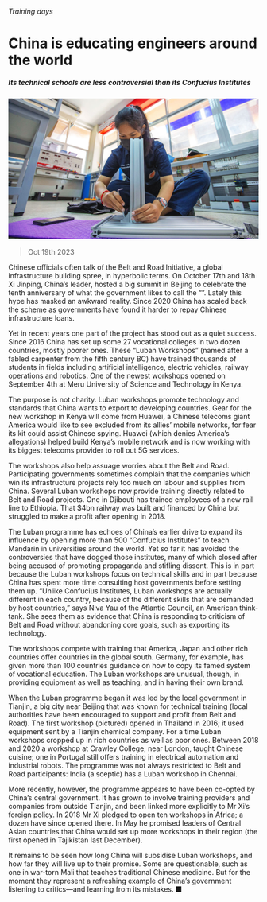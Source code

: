 ###### Training days

# China is educating engineers around the world 

##### Its technical schools are less controversial than its Confucius Institutes 

![image](images/20231021_CNP001.jpg) 

> Oct 19th 2023 

Chinese officials often talk of the Belt and Road Initiative, a global infrastructure building spree, in hyperbolic terms. On October 17th and 18th Xi Jinping, China’s leader, hosted a big summit in Beijing to celebrate the tenth anniversary of what the government likes to call the “”. Lately this hype has masked an awkward reality. Since 2020 China has scaled back the scheme as governments have found it harder to repay Chinese infrastructure loans. 

Yet in recent years one part of the project has stood out as a quiet success. Since 2016 China has set up some 27 vocational colleges in two dozen countries, mostly poorer ones. These “Luban Workshops” (named after a fabled carpenter from the fifth century BC) have trained thousands of students in fields including artificial intelligence, electric vehicles, railway operations and robotics. One of the newest workshops opened on September 4th at Meru University of Science and Technology in Kenya. 

The purpose is not charity. Luban workshops promote technology and standards that China wants to export to developing countries. Gear for the new workshop in Kenya will come from Huawei, a Chinese telecoms giant America would like to see excluded from its allies’ mobile networks, for fear its kit could assist Chinese spying. Huawei (which denies America’s allegations) helped build Kenya’s mobile network and is now working with its biggest telecoms provider to roll out 5G services. 

The workshops also help assuage worries about the Belt and Road. Participating governments sometimes complain that the companies which win its infrastructure projects rely too much on labour and supplies from China. Several Luban workshops now provide training directly related to Belt and Road projects. One in Djibouti has trained employees of a new rail line to Ethiopia. That $4bn railway was built and financed by China but struggled to make a profit after opening in 2018. 

The Luban programme has echoes of China’s earlier drive to expand its influence by opening more than 500 “Confucius Institutes” to teach Mandarin in universities around the world. Yet so far it has avoided the controversies that have dogged those institutes, many of which closed after being accused of promoting propaganda and stifling dissent. This is in part because the Luban workshops focus on technical skills and in part because China has spent more time consulting host governments before setting them up. “Unlike Confucius Institutes, Luban workshops are actually different in each country, because of the different skills that are demanded by host countries,” says Niva Yau of the Atlantic Council, an American think-tank. She sees them as evidence that China is responding to criticism of Belt and Road without abandoning core goals, such as exporting its technology. 

The workshops compete with training that America, Japan and other rich countries offer countries in the global south. Germany, for example, has given more than 100 countries guidance on how to copy its famed system of vocational education. The Luban workshops are unusual, though, in providing equipment as well as teaching, and in having their own brand. 

When the Luban programme began it was led by the local government in Tianjin, a big city near Beijing that was known for technical training (local authorities have been encouraged to support and profit from Belt and Road). The first workshop (pictured) opened in Thailand in 2016; it used equipment sent by a Tianjin chemical company. For a time Luban workshops cropped up in rich countries as well as poor ones. Between 2018 and 2020 a workshop at Crawley College, near London, taught Chinese cuisine; one in Portugal still offers training in electrical automation and industrial robots. The programme was not always restricted to Belt and Road participants: India (a sceptic) has a Luban workshop in Chennai. 

More recently, however, the programme appears to have been co-opted by China’s central government. It has grown to involve training providers and companies from outside Tianjin, and been linked more explicitly to Mr Xi’s foreign policy. In 2018 Mr Xi pledged to open ten workshops in Africa; a dozen have since opened there. In May he promised leaders of Central Asian countries that China would set up more workshops in their region (the first opened in Tajikistan last December). 

It remains to be seen how long China will subsidise Luban workshops, and how far they will live up to their promise. Some are questionable, such as one in war-torn Mali that teaches traditional Chinese medicine. But for the moment they represent a refreshing example of China’s government listening to critics—and learning from its mistakes. ■


